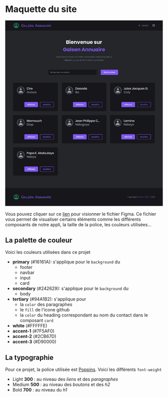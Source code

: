 # Maquette du site

![design-home](./design-home.jpg)

Vous pouvez cliquer sur ce [lien](https://www.figma.com/file/Ec6S0sd366zbeUkJMzrmXK/Live-Coding?node-id=14%3A0) pour visionner le fichier Figma. Ce fichier vous permet de visualiser certains éléments comme les différents composants de notre appli, la taille de la police, les couleurs utilisées...

## La palette de couleur

Voici les couleurs utilisées dans ce projet

- **primary** (#16161A): s'applique pour le `background` du
    - footer
    - navbar
    - input
    - card
- **secondary** (#242629): s'applique pour le `background` du
    - body
- **tertiary** (#94A1B2): s'applique pour
    - la `color` des paragraphes
    - le `fill` de l'icone github
    - la `color` du heading correspondant au nom du contact dans le composant `card`
- **white** (#FFFFFE)
- **accent-1** (#7F5AF0)
- **accent-2** (#2CB67D)
- **accent-3** (#D90000)

## La typographie

Pour ce projet, la police utilisée est [Poppins](https://fonts.google.com/specimen/Poppins). Voici les différents `font-weight`

- Light **300** : au niveau des *liens* et des *paragraphes*
- Medium **500** : au niveau des *boutons* et des *h2*
- Bold **700** : au niveau du *h1*
